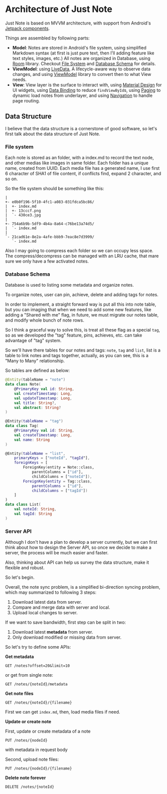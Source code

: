 # Architecture of Just Note

Just Note is based on MVVM architecture, with support from Android's [Jetpack components](https://developer.android.com/jetpack/).

Things are assembled by following parts:

- **Model**: Notes are stored in Android's file system, using simplified Markdown syntax
(at first is just pure text, then I'll adding feature like text styles, images, etc.)
All notes are organized in Database, using [Room](https://developer.android.com/topic/libraries/architecture/room) library.
Checkout [File System](#file-system) and [Database Schema](#database-schema) for details. 
- **ViewModel**: using [LiveData](https://developer.android.com/topic/libraries/architecture/livedata),
A lifecycle-aware way to observe data changes, and using
[ViewModel](https://developer.android.com/topic/libraries/architecture/viewmodel) library
to convert then to what View needs.
- **View**: View layer is the surface to interact with, using [Material Design](https://material.io/) for UI widgets,
using [Data Binding](https://developer.android.com/topic/libraries/data-binding) to reduce `findViewById`s,
using [Paging](https://developer.android.com/topic/libraries/architecture/paging/) to dynamic load notes from underlayer,
and using [Navigation](https://developer.android.com/guide/navigation/) to handle page routing.

## Data Structure

I believe that the data structure is a cornerstone of good software, so let's first talk about the data structure of Just Note. 

### File system

Each note is stored as an folder, with a index.md to record the text node, and other medias like images in same folder.
Each folder has a unique name, created from UUID.
Each media file has a generated name, I use first 6 character of SHA1 of file content,
if conflicts find, expand 2 character, and so on.

So the file system should be something like this:

```
|
+- e0b0f196-5f10-4fc1-a083-031fdca5bc86/
|  +- index.md
|  +- 13cccf.png
|  `- 430ce3.jpg
|
+- 754a6b9b-5df9-4b4a-8a64-c76be13a74d5/
|  `- index.md
|
`- 21cad61e-8e2a-4afe-bbb9-7eac8e7d3999/
   `- index.md
```

Also I may going to compress each folder so we can occupy less space.
The compress/decompress can be managed with an LRU cache,
that mare sure we only have a few activated notes.

### Database Schema

Database is used to listing some metadata and organize notes.

To organize notes, user can pin, achieve, delete and adding tags for notes.

In order to implement, a straight forward way is put all this into note table,
but you can imaging that when we need to add some new features, like adding a "Shared with me" flag, in future,
we must migrate our notes table, and modify whole bunch of note rows.

So I think a graceful way to solve this, is treat all these flag as a special `tag`,
so as we developed the "tag" feature, pins, achieves, etc. can take advantage of "tag" system.

So we'll have there tables for our notes and tags: `note`, `tag` and `list`,
list is a table to link notes and tags together, actually, as you can see,
this is a "Many to Many" relationship.

So tables are defined as below:

```kotlin
@Entity(tableName = "note")
data class Note(
    @PrimaryKey val id: String,
    val createTimestamp: Long,
    val updateTimestamp: Long,
    val title: String?,
    val abstract: String?
)

@Entity(tableName = "tag")
data class Tag(
    @PrimaryKey val id: String,
    val createTimestamp: Long,
    val name: String
)

@Entity(tableName = "list",
    primaryKeys = ["noteId", "tagId"],
    foreignKeys = [
        ForeignKey(entity = Note::class,
            parentColumns = ["id"],
            childColumns = ["noteId"]),
        ForeignKey(entity = Tag::class,
            parentColumns = ["id"],
            childColumns = ["tagId"])
    ]
)
data class List(
    val noteId: String,
    val tagId: String
)
```

### Server API

Although I don't have a plan to develop a server currently,
but we can first think about how to design the Server API,
so once we decide to make a server, the process will be much easier and faster.

Also, thinking about API can help us survey the data structure,
make it flexible and robust.

So let's begin.

Overall, the note sync problem, is a simplified bi-direction syncing problem,
which may summarized to following 3 steps:

1. Download latest data from server.
2. Compare and merge data with server and local.
3. Upload local changes to server.

If we want to save bandwidth, first step can be split in two:

1. Download latest **metadata** from server.
2. Only download modified or missing data from server.

So let's try to define some APIs:

**Get metadata**

```
GET /notes?offset=20&limit=10
```

or get from single note:

```
GET /notes/{noteId}/metadata
```

**Get note files**

```
GET /notes/{noteId}/{filename}
```

First we can get `index.md`, then, load media files if need.

**Update or create note**

First, update or create metadata of a note

```
PUT /notes/{nodeId}
```

with metadata in request body

Second, upload note files:

```
PUT /notes/{nodeId}/{filename}
```

**Delete note forever**

```
DELETE /notes/{noteId}
```




